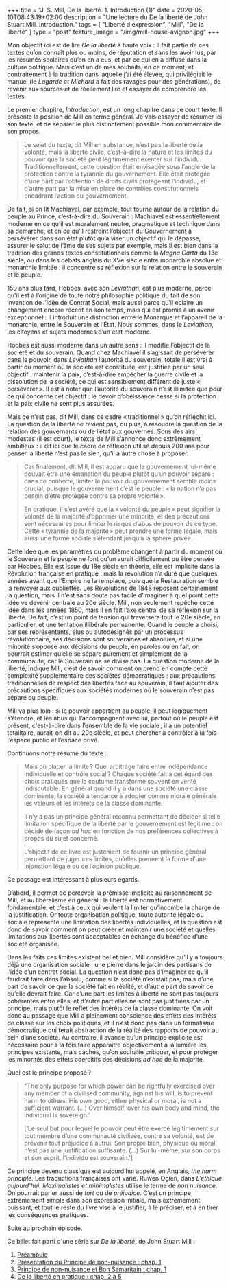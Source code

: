 +++
title = "J. S. Mill, De la liberté. 1. Introduction (1)"
date = 2020-05-10T08:43:19+02:00
description = "Une lecture du De la liberté de John Stuart Mill. Introduction."
tags = [ "Liberté d'expression", "Mill", "De la liberté" ]
type = "post"
feature_image = "/img/mill-house-avignon.jpg"
+++

Mon objectif ici est de lire _De la liberté_ à haute voix : il fait partie de ces textes qu’on connaît plus ou moins, de réputation et sans les avoir lus, par les résumés scolaires qu’on en a eus, et par ce qui en a diffusé dans la culture politique. Mais c’est un de mes souhaits, en ce moment, et contrairement à la tradition dans laquelle j’ai été élevée, qui privilégiait le manuel (le _Lagarde et Michard_ a fait des ravages pour des générations), de revenir aux sources et de réellement lire et essayer de comprendre les textes.

Le premier chapitre, _Introduction_, est un long chapitre dans ce court texte. Il présente la position de Mill en terme général. Je vais essayer de résumer ici son texte, et de séparer le plus distinctement possible mon commentaire de son propos.

> Le sujet du texte, dit Mill en substance, n’est pas la liberté de la volonté, mais la liberté civile, c’est-à-dire la nature et les limites du pouvoir que la société peut légitimement exercer sur l’individu. Traditionnellement, cette question était envisagée sous l’angle de la protection contre la tyrannie du gouvernement. Elle était protégée d’une part par l’obtention de droits civils protégeant l’individu, et d’autre part par la mise en place de contrôles constitutionnels encadrant l’action du gouvernement.

De fait, si on lit Machiavel, par exemple, tout tourne autour de la relation du peuple au Prince, c’est-à-dire du Souverain : Machiavel est essentiellement moderne en ce qu’il est moralement neutre, pragmatique et technique dans sa démarche, et en ce qu’il restreint l’objectif du Gouvernement à persévérer dans son état plutôt qu’à viser un objectif qui le dépasse, assurer le salut de l’âme de ses sujets par exemple, mais il est bien dans la tradition des grands textes constitutionnels comme la _Magna Carta_ du 13e siècle, ou dans les débats anglais du XVe siècle entre monarchie absolue et monarchie limitée : il concentre sa réflexion sur la relation entre le souverain et le peuple.

150 ans plus tard, Hobbes, avec son _Leviathan_, est plus moderne, parce qu'il est à l’origine de toute notre philosophie politique du fait de son invention de l’idée de Contrat Social, mais aussi parce qu’il éclaire un changement encore récent en son temps, mais qui est promis à un avenir exceptionnel : il introduit une distinction entre le Monarque et l’appareil de la monarchie, entre le Souverain et l’État. Nous sommes, dans le _Leviathan_, les citoyens et sujets modernes d’un état moderne.

Hobbes est aussi moderne dans un autre sens : il modifie l’objectif de la société et du souverain. Quand chez Machiavel il s’agissait de persévérer dans le pouvoir, dans _Leviathan_ l’autorité du souverain, totale il est vrai à partir du moment où la société est constituée, est justifiée par un seul objectif : maintenir la paix, c’est-à-dire empêcher la guerre civile et la dissolution de la société, ce qui est sensiblement différent de juste « persévérer ». Il est à noter que l’autorité du souverain n’est illimitée que pour ce qui concerne cet objectif : le devoir d’obéissance cesse si la protection et la paix civile ne sont plus assurées.

Mais ce n’est pas, dit Mill, dans ce cadre « traditionnel » qu’on réfléchit ici. La question de la liberté ne revient pas, ou plus, à résoudre la question de la relation des gouvernants ou de l’état aux gouvernés. Sous des airs modestes (il est court), le texte de Mill s’annonce donc extrêmement ambitieux : il dit ici que le cadre de réflexion utilisé depuis 200 ans pour penser la liberté n’est pas le sien, qu’il a autre chose à proposer.

> Car finalement, dit Mill, il est apparu que le gouvernement lui-même pouvait être une émanation du peuple plutôt qu’un pouvoir séparé : dans ce contexte, limiter le pouvoir du gouvernement semble moins crucial, puisque le gouvernement c’est le peuple : « la nation n’a pas besoin d’être protégée contre sa propre volonté ».
>
> En pratique, il s’est avéré que la « volonté du peuple » peut signifier la volonté de la majorité d’opprimer une minorité, et des précautions sont nécessaires pour limiter le risque d’abus de pouvoir de ce type. Cette « tyrannie de la majorité » peut prendre une forme légale, mais aussi une forme sociale s’étendant jusqu’à la sphère privée.

Cette idée que les paramètres du problème changent à partir du moment où le Souverain et le peuple ne font qu’un aurait difficilement pu être pensée par Hobbes. Elle est issue du 18e siècle en théorie, elle est implicite dans la Révolution française en pratique : mais la révolution n’a duré que quelques années avant que l’Empire ne la remplace, puis que la Restauration semble la renvoyer aux oubliettes. Les Révolutions de 1848 reposent certainement la question, mais il n'est sans doute pas facile d’imaginer à quel point cette idée ve devenir centrale au 20e siècle. Mill, non seulement repêche cette idée dans les années 1850, mais il en fait l’axe central de sa réflexion sur la liberté. De fait, c’est un point de tension qui traversera tout le 20e siècle, en particulier, et une tentation illibérale permanente. Quand le peuple a choisi, par ses représentants, élus ou autodésignés par un processus révolutionnaire, ses décisions sont souveraines et absolues, et si une minorité s’oppose aux décisions du peuple, en paroles ou en fait, on pourrait estimer qu’elle se sépare purement et simplement de la communauté, car le Souverain ne se divise pas. La question moderne de la liberté, indique Mill, c’est de savoir comment on prend en compte cette complexité supplémentaire des sociétés démocratiques : aux précautions traditionnelles de respect des libertés face au souverain, il faut ajouter des précautions spécifiques aux sociétés modernes où le souverain n’est pas séparé du peuple.

Mill va plus loin : si le pouvoir appartient au peuple, il peut logiquement s’étendre, et les abus qui l’accompagnent avec lui, partout où le peuple est présent, c'est-à-dire dans l’ensemble de la vie sociale ; il a un potentiel totalitaire, aurait-on dit au 20e siècle, et peut chercher à contrôler à la fois l’espace public et l’espace privé.

Continuons notre résumé du texte :

> Mais où placer la limite ? Quel arbitrage faire entre indépendance individuelle et contrôle social ? Chaque société fait à cet égard des choix pratiques que la coutume transforme souvent en vérité indiscutable. En général quand il y a dans une société une classe dominante, la société a tendance à adopter comme morale générale les valeurs et les intérêts de la classe dominante.
>
> Il n’y a pas un principe général reconnu permettant de décider si telle limitation spécifique de la liberté par le gouvernement est légitime : on décide de façon _ad hoc_ en fonction de nos préférences collectives à propos du sujet concerné.
>
>L’objectif de ce livre est justement de fournir un principe général permettant de juger ces limites, qu’elles prennent la forme d’une injonction légale ou de l’opinion publique.

Ce passage est intéressant à plusieurs égards.

D’abord, il permet de percevoir la prémisse implicite au raisonnement de Mill, et au libéralisme en général : la liberté est normativement fondamentale, et c’est à ceux qui veulent la limiter qu’incombe la charge de la justification. Or toute organisation politique, toute autorité légale ou sociale représente une limitation des libertés individuelles, et la question est donc de savoir comment on peut créer et maintenir une société et quelles limitations aux libertés sont acceptables en échange du bénéfice d’une société organisée.

Dans les faits ces limites existent bel et bien. Mill considère qu’il y a toujours déjà une organisation sociale : une pierre dans le jardin des partisans de l’idée d’un contrat social. La question n’est donc pas d’imaginer ce qu’il faudrait faire dans l’absolu, comme si la société n’existait pas, mais d’une part de savoir ce que la société fait en réalité, et d’autre part de savoir ce qu’elle devrait faire. Car d’une part les limites à liberté ne sont pas toujours cohérentes entre elles, et d’autre part elles ne sont pas justifiées par un principe, mais plutôt le reflet des intérêts de la classe dominante. On voit donc au passage que Mill a pleinement conscience des effets des intérêts de classe sur les choix politiques, et il n’est donc pas dans un formalisme démocratique qui ferait abstraction de la réalité des rapports de pouvoir au sein d’une société. Au contraire, il avance qu’un principe explicite est nécessaire pour à la fois faire apparaître objectivement à la lumière les principes existants, mais cachés, qu’on souhaite critiquer, et pour protéger les minorités des effets coercitifs des décisions _ad hoc_ de la majorité.

Quel est le principe proposé ?

>"The only purpose for which power can be rightfully exercised over any member of a civilised community, against his will, is to prevent harm to others. His own good, either physical or moral, is not a sufficient warrant. (…) Over himself, over his own body and mind, the individual is sovereign.’
>
> [‘Le seul but pour lequel le pouvoir peut être exercé légitimement sur tout membre d’une communauté civilisée, contre sa volonté, est de prévenir tout préjudice à autrui. Son propre bien, physique ou moral, n’est pas une justification suffisante. (...) Sur lui-même, sur son corps et son esprit, l’individu est souverain.’]

Ce principe devenu classique est aujourd’hui appelé, en Anglais, _the harm principle_. Les traductions françaises ont varié. Ruwen Ogien, dans _L’éthique aujourd’hui. Maximalistes et minimalistes_ utilise le terme de _non nuisance_. On pourrait parler aussi de _tort_ ou de _préjudice_. C’est un principe extrêmement simple dans son expression initiale, mais extrêmement puissant, et tout le reste du livre vise à le justifier, à le préciser, et à en tirer les conséquences pratiques.

Suite au prochain épisode.

Ce billet fait parti d'une série sur _De la liberté_, de John Stuart Mill :

1. [Préambule](/blog/jsmill-liberte-0/)
1. [Présentation du Principe de non-nuisance : chap. 1](/blog/jsmill-liberte-1/)
1. [Principe de non-nuisance et Bon Samaritain : chap. 1](/blog/jsmill-liberte-2/)
1. [De la liberté en pratique : chap. 2 à 5](/blog/jsmill-liberte-3/)
